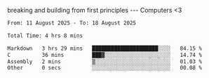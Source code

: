 breaking and building from first principles --- Computers <3

<!--START_SECTION:waka-->

```txt
From: 11 August 2025 - To: 18 August 2025

Total Time: 4 hrs 8 mins

Markdown   3 hrs 29 mins   █████████████████████░░░░   84.15 %
C          36 mins         ███▓░░░░░░░░░░░░░░░░░░░░░   14.74 %
Assembly   2 mins          ▒░░░░░░░░░░░░░░░░░░░░░░░░   01.03 %
Other      0 secs          ░░░░░░░░░░░░░░░░░░░░░░░░░   00.08 %
```

<!--END_SECTION:waka-->
